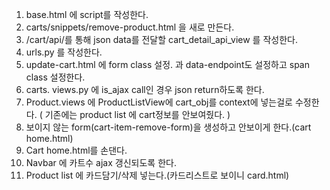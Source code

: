 1. base.html 에 script를 작성한다.
2. carts/snippets/remove-product.html 을 새로 만든다.
3. /cart/api/를 통해 json data를 전달할 cart_detail_api_view 를 작성한다.
4.  urls.py 를 작성한다.
5. update-cart.html 에 form class 설정. 과 data-endpoint도 설정하고 span class 설정한다.
6. carts. views.py 에 is_ajax call인 경우 json return하도록 한다.
7. Product.views 에 ProductListView에 cart_obj를 context에 넣는걸로 수정한다.
   ( 기존에는 product list 에 cart정보를 안보여줬다. )
8. 보이지 않는 form(cart-item-remove-form)을 생성하고 안보이게 한다.(cart home.html)
9. Cart home.html를 손댄다.
10. Navbar 에 카트수 ajax 갱신되도록 한다.
11. Product list 에 카드담기/삭제 넣는다.(카드리스트로 보이니 card.html)
